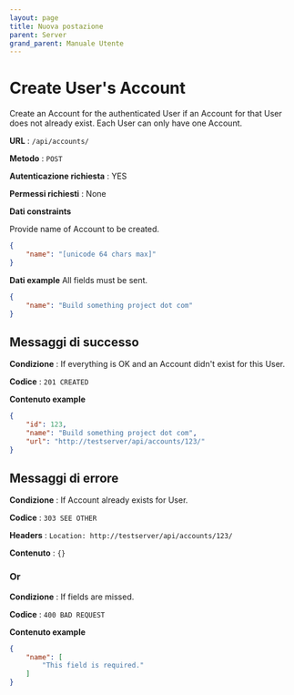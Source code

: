 ```yaml
---
layout: page
title: Nuova postazione
parent: Server
grand_parent: Manuale Utente
---
```

# Create User's Account

Create an Account for the authenticated User if an Account for that User does
not already exist. Each User can only have one Account.

**URL** : `/api/accounts/`

**Metodo** : `POST`

**Autenticazione richiesta** : YES

**Permessi richiesti** : None

**Dati constraints**

Provide name of Account to be created.

```json
{
    "name": "[unicode 64 chars max]"
}
```

**Dati example** All fields must be sent.

```json
{
    "name": "Build something project dot com"
}
```

## Messaggi di successo

**Condizione** : If everything is OK and an Account didn't exist for this User.

**Codice** : `201 CREATED`

**Contenuto example**

```json
{
    "id": 123,
    "name": "Build something project dot com",
    "url": "http://testserver/api/accounts/123/"
}
```

## Messaggi di errore

**Condizione** : If Account already exists for User.

**Codice** : `303 SEE OTHER`

**Headers** : `Location: http://testserver/api/accounts/123/`

**Contenuto** : `{}`

### Or

**Condizione** : If fields are missed.

**Codice** : `400 BAD REQUEST`

**Contenuto example**

```json
{
    "name": [
        "This field is required."
    ]
}
```
